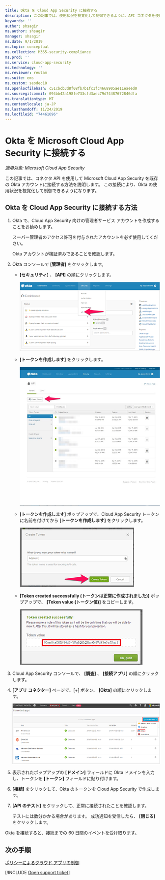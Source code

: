 ```yaml
---
title: Okta を Cloud App Security に接続する
description: この記事では、使用状況を視覚化して制御できるように、API コネクタを使用して Cloud App Security に Okta を接続する方法に関する情報を提供します。
keywords: ''
author: shsagir
ms.author: shsagir
manager: shsagir
ms.date: 9/1/2019
ms.topic: conceptual
ms.collection: M365-security-compliance
ms.prod: ''
ms.service: cloud-app-security
ms.technology: ''
ms.reviewer: reutam
ms.suite: ems
ms.custom: seodec18
ms.openlocfilehash: c51cbcb3d8f08fb7b1fc1fc4668905ae11eaeed0
ms.sourcegitcommit: 094bb42a198fe733cfd3aec79d74487672846dfa
ms.translationtype: MT
ms.contentlocale: ja-JP
ms.lasthandoff: 11/24/2019
ms.locfileid: "74461096"
---
```

# <a name="connect-okta-to-microsoft-cloud-app-security"></a>Okta を Microsoft Cloud App Security に接続する

*適用対象: Microsoft Cloud App Security*

この記事では、コネクタ API を使用して Microsoft Cloud App Security を既存の Okta アカウントに接続する方法を説明します。 この接続により、Okta の使用状況を視覚化して制御できるようになります。

## <a name="how-to-connect-okta-to-cloud-app-security"></a>Okta を Cloud App Security に接続する方法

1. Okta で、Cloud App Security 向けの管理者サービス アカウントを作成することをお勧めします。

    スーパー管理者のアクセス許可を付与されたアカウントを必ず使用してください。

    Okta アカウントが検証済みであることを確認します。

1. Okta コンソールで **[管理者]** をクリックします。

    - **[セキュリティ]** 、 **[API]** の順にクリックします。

         ![Okta api](./media/okta-api.png "Okta api")

    - **[トークンを作成します]** をクリックします。

         ![Okta のトークンの作成](./media/okta-createtoken.jpg "Okta のトークンの作成")

    - **[トークンを作成します]** ポップアップで、Cloud App Security トークンに名前を付けてから **[トークンを作成します]** をクリックします。

         ![Okta トークンのポップアップ](./media/okta-token-popup.png "Okta トークンのポップアップ")

    - **[Token created successfully (トークンは正常に作成されました)]** ポップアップで、 **[Token value (トークン値)]** をコピーします。

         ![Okta トークン値](./media/okta-token-value.png "Okta トークン値")

1. Cloud App Security コンソールで、 **[調査]** 、 **[接続アプリ]** の順にクリックします。

1. **[アプリ コネクター]** ページで、[+] ボタン、 **[Okta]** の順にクリックします。

    ![Okta の接続](./media/connect-okta.png "Okta の接続")

1. 表示されたポップアップの **[ドメイン]** フィールドに Okta ドメインを入力し、トークンを **[トークン]** フィールドに貼り付けます。

1. **[接続]** をクリックして、Okta のトークンを Cloud App Security で作成します。

1. **[API のテスト]** をクリックして、正常に接続されたことを確認します。

    テストには数分かかる場合があります。 成功通知を受信したら、 **[閉じる]** をクリックします。

Okta を接続すると、接続までの 60 日間のイベントを受け取ります。

## <a name="next-steps"></a>次の手順

[ポリシーによるクラウド アプリの制御](control-cloud-apps-with-policies.md)

[!INCLUDE [Open support ticket](includes/support.md)]
